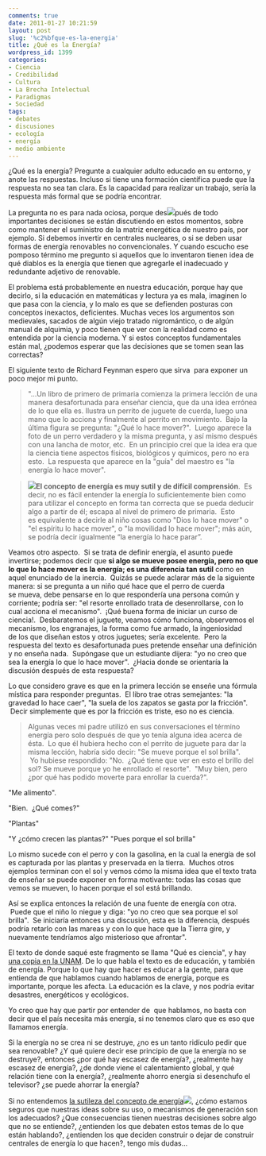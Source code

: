 ```yaml
---
comments: true
date: 2011-01-27 10:21:59
layout: post
slug: '%c2%bfque-es-la-energia'
title: ¿Qué es la Energía?
wordpress_id: 1399
categories:
- Ciencia
- Credibilidad
- Cultura
- La Brecha Intelectual
- Paradigmas
- Sociedad
tags:
- debates
- discusiones
- ecología
- energía
- medio ambiente
---
```


¿Qué es la energía? Pregunte a cualquier adulto educado en su entorno, y anote las respuestas. Incluso si tiene una formación científica puede que la respuesta no sea tan clara. Es la capacidad para realizar un trabajo, sería la respuesta más formal que se podría encontrar.

La pregunta no es para nada ociosa, porque des![](http://www.lnds.net/blog/images/Represa_Hidroel%C3%A9ctrica_del_Yguasu.jpg)pués de todo importantes decisiones se están discutiendo en estos momentos, sobre como mantener el suministro de la matriz energética de nuestro país, por ejemplo. Si debemos invertir en centrales nucleares, o si se deben usar formas de energía renovables no convencionales. Y cuando escucho ese pomposo término me pregunto si aquellos que lo inventaron tienen idea de qué diablos es la energía que tienen que agregarle el inadecuado y redundante adjetivo de renovable.

El problema está probablemente en nuestra educación, porque hay que decirlo, si la educación en matemáticas y lectura ya es mala, imaginen lo que pasa con la ciencia, y lo malo es que se defienden posturas con conceptos inexactos, deficientes. Muchas veces los argumentos son medievales, sacados de algún viejo tratado nigromántico, o de algún manual de alquimia, y poco tienen que ver con la realidad como es entendida por la ciencia moderna. Y si estos conceptos fundamentales están mal, ¿podemos esperar que las decisiones que se tomen sean las correctas?

El siguiente texto de Richard Feynman espero que sirva  para exponer un poco mejor mi punto.


> 

> 
> "...Un libro de primero de primaria comienza la primera lección de una manera desafortunada para enseñar ciencia, que da una idea errónea de lo que ella es. Ilustra un perrito de juguete de cuerda, luego una mano que lo acciona y finalmente al perrito en movimiento.  Bajo la última figura se pregunta: "¿Qué lo hace mover?".  Luego aparece la foto de un perro verdadero y la misma pregunta, y así mismo después con una lancha de motor, etc.  En un principio creí que la idea era que la ciencia tiene aspectos físicos, biológicos y químicos, pero no era esto.  La respuesta que aparece en la "guía" del maestro es "la energía lo hace mover".




> ![](http://www.lnds.net/blog/wp-content/uploads/2011/01/feynman.jpg)**El concepto de energía es muy sutil y de difícil comprensión**.  Es decir, no es fácil entender la energía lo suficientemente bien como para utilizar el concepto en forma tan correcta que se pueda deducir algo a partir de él; escapa al nivel de primero de primaria.  Esto es equivalente a decirle al niño cosas como "Dios lo hace mover" o "el espíritu lo hace mover", o "la movilidad lo hace mover"; más aún, se podría decir igualmente “la energía lo hace parar”.

Veamos otro aspecto.  Si se trata de definir energía, el asunto puede invertirse; podemos decir que **si algo se mueve posee energía, pero no que lo que lo hace mover es la energía; es una diferencia tan sutil** como en aquel enunciado de la inercia.  Quizás se puede aclarar más de la siguiente manera: si se pregunta a un niño qué hace que el perro de cuerda se mueva, debe pensarse en lo que respondería una persona común y corriente; podría ser: "el resorte enrollado trata de desenrollarse, con lo cual acciona el mecanismo".  ¡Qué buena forma de iniciar un curso de ciencia!.  Desbaratemos el juguete, veamos cómo funciona, observemos el mecanismo, los engranajes, la forma como fue armado, la ingeniosidad de los que diseñan estos y otros juguetes; sería excelente.  Pero la respuesta del texto es desafortunada pues pretende enseñar una definición y no enseña nada.  Supóngase que un estudiante dijera: "yo no creo que sea la energía lo que lo hace mover".  ¿Hacia donde se orientaría la discusión después de esta respuesta?

Lo que considero grave es que en la primera lección se enseñe una fórmula mística para responder preguntas.  El libro trae otras semejantes: "la gravedad lo hace caer", "la suela de los zapatos se gasta por la fricción".  Decir simplemente que es por la fricción es triste, eso no es ciencia.




> Algunas veces mi padre utilizó en sus conversaciones el término energía pero solo después de que yo tenía alguna idea acerca de ésta.  Lo que él hubiera hecho con el perrito de juguete para dar la misma lección, habría sido decir: "Se mueve porque el sol brilla".  Yo hubiese respondido: "No.  ¿Qué tiene que ver en esto el brillo del sol? Se mueve porque yo he enrollado el resorte".  "Muy bien, pero ¿por qué has podido moverte para enrollar la cuerda?".

"Me alimento".

"Bien.  ¿Qué comes?"

"Plantas"

"Y ¿cómo crecen las plantas?" "Pues porque el sol brilla"

Lo mismo sucede con el perro y con la gasolina, en la cual la energía de sol es capturada por las plantas y preservada en la tierra.  Muchos otros ejemplos terminan con el sol y vemos cómo la misma idea que el texto trata de enseñar se puede exponer en forma motivante: todas las cosas que vemos se mueven, lo hacen porque el sol está brillando.

Así se explica entonces la relación de una fuente de energía con otra.  Puede que el niño lo niegue y diga: "yo no creo que sea porque el sol brilla".  Se iniciaría entonces una discusión, esta es la diferencia, después podría retarlo con las mareas y con lo que hace que la Tierra gire, y nuevamente tendríamos algo misterioso que afrontar".


El texto de donde saqué este fragmento se llama "Qué es ciencia", y hay [una copia en la UNAM](http://www.cneq.unam.mx/cursos_diplomados/diplomados/medio_superior/SEIEM/1a/02/00/02_material/01_tacuba/03_cono_fis/archivos/QUE%20ES%20CIENCIA.pdf). De lo que habla el texto es de educación, y también de energía. Porque lo que hay que hacer es educar a la gente, para que entienda de que hablamos cuando hablamos de energía, porque es importante, porque les afecta. La educación es la clave, y nos podría evitar desastres, energéticos y ecológicos.

Yo creo que hay que partir por entender de  que hablamos, no basta con decir que el país necesita más energía, si no tenemos claro que es eso que llamamos energía.

Si la energía no se crea ni se destruye, ¿no es un tanto ridículo pedir que sea renovable? ¿Y qué quiere decir ese principio de que la energía no se destruye?, entonces ¿por qué hay escasez de energía?, ¿realmente hay escasez de energía?, ¿de donde viene el calentamiento global, y qué relación tiene con la energía?, ¿realmente ahorro energía si desenchufo el televisor? ¿se puede ahorrar la energía?

Si no entendemos [la sutileza del concepto de energía](http://www.amazon.com/gp/product/B0041OTADO?ie=UTF8&tag=lanaturaledel-20&linkCode=as2&camp=1789&creative=9325&creativeASIN=B0041OTADO)![](http://www.assoc-amazon.com/e/ir?t=lanaturaledel-20&l=as2&o=1&a=B0041OTADO), ¿cómo estamos seguros que nuestras ideas sobre su uso, o mecanismos de generación son los adecuados? ¿Que consecuencias tienen nuestras decisiones sobre algo que no se entiende?, ¿entienden los que debaten estos temas de lo que están hablando?, ¿entienden los que deciden construir o dejar de construir centrales de energía lo que hacen?, tengo mis dudas...
